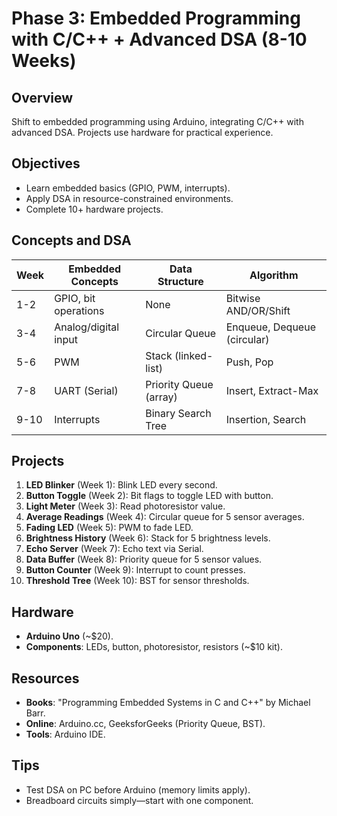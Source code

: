 # Phase 3: Embedded Programming with C/C++ + Advanced DSA (8-10 Weeks)

## Overview
Shift to embedded programming using Arduino, integrating C/C++ with advanced DSA. Projects use hardware for practical experience.

## Objectives
- Learn embedded basics (GPIO, PWM, interrupts).
- Apply DSA in resource-constrained environments.
- Complete 10+ hardware projects.

## Concepts and DSA
| Week | Embedded Concepts    | Data Structure         | Algorithm           |
|------|----------------------|------------------------|---------------------|
| 1-2  | GPIO, bit operations | None                   | Bitwise AND/OR/Shift |
| 3-4  | Analog/digital input | Circular Queue         | Enqueue, Dequeue (circular) |
| 5-6  | PWM                  | Stack (linked-list)    | Push, Pop           |
| 7-8  | UART (Serial)        | Priority Queue (array) | Insert, Extract-Max |
| 9-10 | Interrupts           | Binary Search Tree     | Insertion, Search   |

## Projects
1. **LED Blinker** (Week 1): Blink LED every second.
2. **Button Toggle** (Week 2): Bit flags to toggle LED with button.
3. **Light Meter** (Week 3): Read photoresistor value.
4. **Average Readings** (Week 4): Circular queue for 5 sensor averages.
5. **Fading LED** (Week 5): PWM to fade LED.
6. **Brightness History** (Week 6): Stack for 5 brightness levels.
7. **Echo Server** (Week 7): Echo text via Serial.
8. **Data Buffer** (Week 8): Priority queue for 5 sensor values.
9. **Button Counter** (Week 9): Interrupt to count presses.
10. **Threshold Tree** (Week 10): BST for sensor thresholds.

## Hardware
- **Arduino Uno** (~$20).
- **Components**: LEDs, button, photoresistor, resistors (~$10 kit).

## Resources
- **Books**: "Programming Embedded Systems in C and C++" by Michael Barr.
- **Online**: Arduino.cc, GeeksforGeeks (Priority Queue, BST).
- **Tools**: Arduino IDE.

## Tips
- Test DSA on PC before Arduino (memory limits apply).
- Breadboard circuits simply—start with one component.